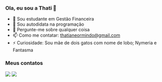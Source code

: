  
 ### Ola, eu sou a Thati 🗿
 
 - 💸 Sou estudante em Gestão Financeira
 - 🔭 Sou autodidata na programação
 - 💬 Pergunte-me sobre qualquer coisa
 - 📫 Como me contatar: thatianeormindo@gmail.com
 - ⚡ Curiosidade: Sou mãe de dois gatos com nome de lobo; Nymeria e Fantasma 
 
 
### Meus contatos
 <a href = "mailto:thatianeormindo@gmail.com"><img src="https://img.shields.io/badge/-Gmail-%23333?style=for-the-badge&logo=gmail&logoColor=white" target="_blank"></a> <a href="https://www.linkedin.com/in/thatianeormindo/" target="_blank"><img src="https://img.shields.io/badge/-LinkedIn-%230077B5?style=for-the-badge&logo=linkedin&logoColor=white" target="_blank"></a>

  
